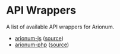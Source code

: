 # API Wrappers

A list of available API wrappers for Arionum.

- [arionum-js](https://npmjs.com/package/arionum-js) ([source](https://github.com/owenvoke/arionum-js))
- [arionum-php](https://packagist.org/packages/owenvoke/arionum-php) ([source](https://github.com/owenvoke/arionum-php))
